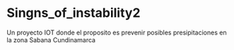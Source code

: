# Singns_of_instability2
Un proyecto IOT donde el proposito es prevenir posibles presipitaciones en la zona Sabana Cundinamarca
